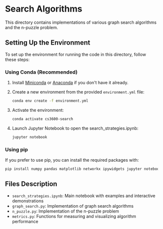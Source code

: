 # Search Algorithms

This directory contains implementations of various graph search algorithms and the n-puzzle problem.

## Setting Up the Environment

To set up the environment for running the code in this directory, follow these steps:

### Using Conda (Recommended)

1. Install [Miniconda](https://docs.conda.io/en/latest/miniconda.html) or [Anaconda](https://www.anaconda.com/products/distribution) if you don't have it already.

2. Create a new environment from the provided `environment.yml` file:
   ```bash
   conda env create -f environment.yml
   ```

3. Activate the environment:
   ```bash
   conda activate cs3600-search
   ```

4. Launch Jupyter Notebook to open the search_strategies.ipynb:
   ```bash
   jupyter notebook
   ```

### Using pip

If you prefer to use pip, you can install the required packages with:

```bash
pip install numpy pandas matplotlib networkx ipywidgets jupyter notebook altair
```

## Files Description

- `search_strategies.ipynb`: Main notebook with examples and interactive demonstrations
- `graph_search.py`: Implementation of graph search algorithms
- `n_puzzle.py`: Implementation of the n-puzzle problem
- `metrics.py`: Functions for measuring and visualizing algorithm performance